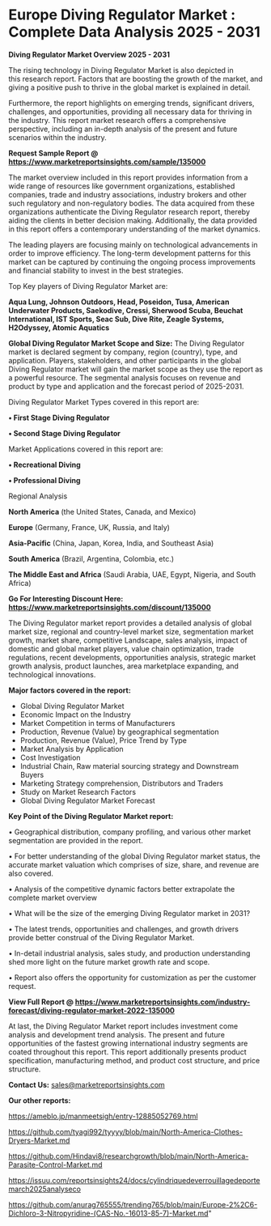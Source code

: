 # Europe Diving Regulator Market : Complete Data Analysis 2025 - 2031

<Strong> Diving Regulator Market Overview 2025 - 2031</strong>

The rising technology in Diving Regulator Market is also depicted in this research report. Factors that are boosting the growth of the market, and giving a positive push to thrive in the global market is explained in detail.

Furthermore, the report highlights on emerging trends, significant drivers, challenges, and opportunities, providing all necessary data for thriving in the industry. This report market research offers a comprehensive perspective, including an in-depth analysis of the present and future scenarios within the industry.

<strong>Request Sample Report @ <a href=https://www.marketreportsinsights.com/sample/135000>https://www.marketreportsinsights.com/sample/135000</a></strong>

The market overview included in this report provides information from a wide range of resources like government organizations, established companies, trade and industry associations, industry brokers and other such regulatory and non-regulatory bodies. The data acquired from these organizations authenticate the Diving Regulator research report, thereby aiding the clients in better decision making. Additionally, the data provided in this report offers a contemporary understanding of the market dynamics.

The leading players are focusing mainly on technological advancements in order to improve efficiency. The long-term development patterns for this market can be captured by continuing the ongoing process improvements and financial stability to invest in the best strategies.

Top Key players of Diving Regulator Market are:

<strong>Aqua Lung, Johnson Outdoors, Head, Poseidon, Tusa, American Underwater Products, Saekodive, Cressi, Sherwood Scuba, Beuchat International, IST Sports, Seac Sub, Dive Rite, Zeagle Systems, H2Odyssey, Atomic Aquatics</strong>

<strong><b>Global Diving Regulator Market Scope and Size:</b></strong>
The Diving Regulator market is declared segment by company, region (country), type, and application. Players, stakeholders, and other participants in the global Diving Regulator market will gain the market scope as they use the report as a powerful resource. The segmental analysis focuses on revenue and product by type and application and the forecast period of 2025-2031.

Diving Regulator Market Types covered in this report are:

<strong>• First Stage Diving Regulator

• Second Stage Diving Regulator</strong>

Market Applications covered in this report are:

<strong>• Recreational Diving

• Professional Diving</strong> 

Regional Analysis

<strong>North America</strong> (the United States, Canada, and Mexico)

<strong>Europe</strong> (Germany, France, UK, Russia, and Italy)

<strong>Asia-Pacific</strong> (China, Japan, Korea, India, and Southeast Asia)

<strong>South America</strong> (Brazil, Argentina, Colombia, etc.)

<strong>The Middle East and Africa</strong> (Saudi Arabia, UAE, Egypt, Nigeria, and South Africa)

<strong>Go For Interesting Discount Here: <a href=https://www.marketreportsinsights.com/discount/135000>https://www.marketreportsinsights.com/discount/135000</a></strong>

The Diving Regulator market report provides a detailed analysis of global market size, regional and country-level market size, segmentation market growth, market share, competitive Landscape, sales analysis, impact of domestic and global market players, value chain optimization, trade regulations, recent developments, opportunities analysis, strategic market growth analysis, product launches, area marketplace expanding, and technological innovations.

<strong><b>Major factors covered in the report:</b></strong>
<ul>
  <li>Global Diving Regulator Market </li>
  <li>Economic Impact on the Industry</li>
  <li>Market Competition in terms of Manufacturers</li>
  <li>Production, Revenue (Value) by geographical segmentation</li>
  <li>Production, Revenue (Value), Price Trend by Type</li>
  <li>Market Analysis by Application</li>
  <li>Cost Investigation</li>
  <li>Industrial Chain, Raw material sourcing strategy and Downstream Buyers</li>
  <li>Marketing Strategy comprehension, Distributors and Traders</li>
  <li>Study on Market Research Factors</li>
  <li>Global Diving Regulator Market Forecast</li>
</ul>

<strong><b>Key Point of the Diving Regulator Market report:</b></strong>

• Geographical distribution, company profiling, and various other market segmentation are provided in the report.

• For better understanding of the global Diving Regulator market status, the accurate market valuation which comprises of size, share, and revenue are also covered.

• Analysis of the competitive dynamic factors better extrapolate the complete market overview

• What will be the size of the emerging Diving Regulator market in 2031?

• The latest trends, opportunities and challenges, and growth drivers provide better construal of the Diving Regulator Market.

• In-detail industrial analysis, sales study, and production understanding shed more light on the future market growth rate and scope.

• Report also offers the opportunity for customization as per the customer request.

<strong><b>View Full Report @ <a href=https://www.marketreportsinsights.com/industry-forecast/diving-regulator-market-2022-135000>https://www.marketreportsinsights.com/industry-forecast/diving-regulator-market-2022-135000</a></b></strong>


At last, the Diving Regulator Market report includes investment come analysis and development trend analysis. The present and future opportunities of the fastest growing international industry segments are coated throughout this report. This report additionally presents product specification, manufacturing method, and product cost structure, and price structure.

<strong>Contact Us:</strong>
sales@marketreportsinsights.com

<strong>Our other reports:</strong>

<a href=https://ameblo.jp/manmeetsigh/entry-12885052769.html>https://ameblo.jp/manmeetsigh/entry-12885052769.html</a>

<a href=https://github.com/tyagi992/tyyyy/blob/main/North-America-Clothes-Dryers-Market.md>https://github.com/tyagi992/tyyyy/blob/main/North-America-Clothes-Dryers-Market.md</a>

<a href=https://github.com/Hindavi8/researchgrowth/blob/main/North-America-Parasite-Control-Market.md>https://github.com/Hindavi8/researchgrowth/blob/main/North-America-Parasite-Control-Market.md</a>

<a href=https://issuu.com/reportsinsights24/docs/cylindriquedeverrouillagedeportemarch2025analyseco>https://issuu.com/reportsinsights24/docs/cylindriquedeverrouillagedeportemarch2025analyseco</a>

<a href=https://github.com/anurag765555/trending765/blob/main/Europe-2%2C6-Dichloro-3-Nitropyridine-(CAS-No.-16013-85-7)-Market.md>https://github.com/anurag765555/trending765/blob/main/Europe-2%2C6-Dichloro-3-Nitropyridine-(CAS-No.-16013-85-7)-Market.md</a>"
